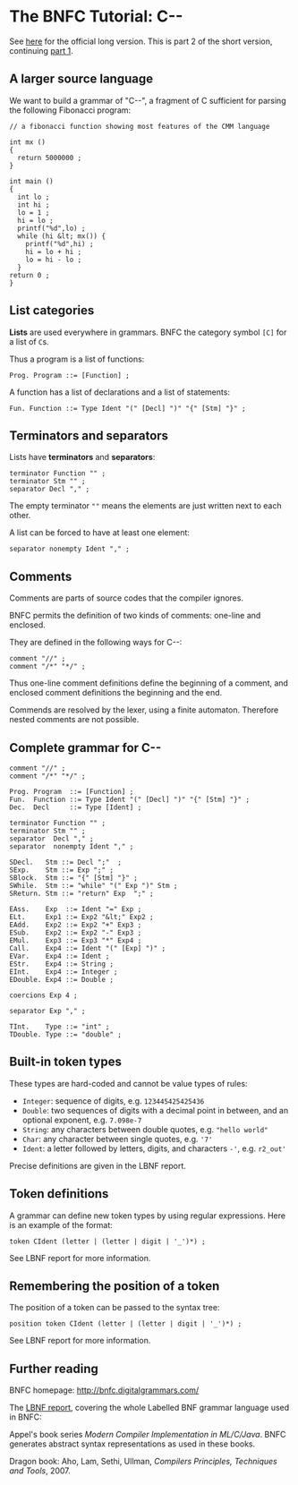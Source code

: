 # The BNFC Tutorial: C--

See [here](http://bnfc.digitalgrammars.com/tutorial/bnfc-tutorial.html) for the official long version. This is part 2 of the short version, continuing [part 1](bnfc-tutorial-short.md).

## A larger source language</h2>

<p>We want to build a grammar of "C--", a fragment of C sufficient for parsing the following Fibonacci program:</p>

    // a fibonacci function showing most features of the CMM language
  
    int mx () 
    {
      return 5000000 ;
    }
  
    int main () 
    {
      int lo ; 
      int hi ;
      lo = 1 ;
      hi = lo ;
      printf("%d",lo) ;
      while (hi &lt; mx()) {
        printf("%d",hi) ;
        hi = lo + hi ;
        lo = hi - lo ;
      }
    return 0 ;
    }

## List categories

<p><strong>Lists</strong> are used everywhere in grammars. BNFC the category symbol <code>[C]</code> for a list of <code>C</code>s.</p>
      <p>Thus a program is a list of functions:</p>

    Prog. Program ::= [Function] ;

<p>A function has a list of declarations and a list of statements:</p>

    Fun. Function ::= Type Ident "(" [Decl] ")" "{" [Stm] "}" ;

## Terminators and separators

<p>Lists have <strong>terminators</strong> and <strong>separators</strong>:</p>

    terminator Function "" ;
    terminator Stm "" ;
    separator Decl "," ;

<p>The empty terminator <code>""</code> means the elements are just written next to each other.</p>
<p>A list can be forced to have at least one element:</p>

    separator nonempty Ident "," ;

## Comments 
<p>Comments are parts of source codes that the compiler ignores.</p>
<p>BNFC permits the definition of two kinds of comments: one-line and enclosed.</p>
<p>They are defined in the following ways for C--:</p>

    comment "//" ;
    comment "/*" "*/" ;

<p>Thus one-line comment definitions define the beginning of a comment, and enclosed comment definitions the beginning and the end.</p>
<p>Commends are resolved by the lexer, using a finite automaton. Therefore nested comments are not possible.</p>

## Complete grammar for C--

    comment "//" ;
    comment "/*" "*/" ;
    
    Prog. Program  ::= [Function] ;
    Fun.  Function ::= Type Ident "(" [Decl] ")" "{" [Stm] "}" ;
    Dec.  Decl     ::= Type [Ident] ;
    
    terminator Function "" ;
    terminator Stm "" ;
    separator  Decl "," ;
    separator  nonempty Ident "," ;
    
    SDecl.   Stm ::= Decl ";"  ;
    SExp.    Stm ::= Exp ";" ;
    SBlock.  Stm ::= "{" [Stm] "}" ;
    SWhile.  Stm ::= "while" "(" Exp ")" Stm ;
    SReturn. Stm ::= "return" Exp  ";" ;
    
    EAss.    Exp  ::= Ident "=" Exp ;
    ELt.     Exp1 ::= Exp2 "&lt;" Exp2 ;
    EAdd.    Exp2 ::= Exp2 "+" Exp3 ;
    ESub.    Exp2 ::= Exp2 "-" Exp3 ;
    EMul.    Exp3 ::= Exp3 "*" Exp4 ;
    Call.    Exp4 ::= Ident "(" [Exp] ")" ;
    EVar.    Exp4 ::= Ident ;
    EStr.    Exp4 ::= String ;
    EInt.    Exp4 ::= Integer ;
    EDouble. Exp4 ::= Double ;
    
    coercions Exp 4 ;
    
    separator Exp "," ;
    
    TInt.    Type ::= "int" ;
    TDouble. Type ::= "double" ;

## Built-in token types
<p>These types are hard-coded and cannot be value types of rules:</p>
      <ul>
        <li><code>Integer</code>: sequence of digits, e.g. <code>123445425425436</code></li>
        <li><code>Double</code>: two sequences of digits with a decimal point in between, and an optional exponent, e.g. <code>7.098e-7</code></li>
        <li><code>String</code>: any characters between double quotes, e.g. <code>"hello world"</code></li>
        <li><code>Char</code>: any character between single quotes, e.g. <code>'7'</code></li>
        <li><code>Ident</code>: a letter followed by letters, digits, and characters <code>-'</code>, e.g. <code>r2_out'</code></li>
      </ul>
      <p>Precise definitions are given in the LBNF report.</p>

## Token definitions
<p>A grammar can define new token types by using regular expressions. Here is an example of the format:</p>

    token CIdent (letter | (letter | digit | '_')*) ;

<p>See LBNF report for more information.</p>

## Remembering the position of a token

<p>The position of a token can be passed to the syntax tree:</p>

    position token CIdent (letter | (letter | digit | '_')*) ;

<p>See LBNF report for more information.</p>

<h2>Further reading</h2>
      <p>BNFC homepage: <a href="http://bnfc.digitalgrammars.com/">http://bnfc.digitalgrammars.com/</a></p>
      <p>The <a href="./LBNF-report.pdf">LBNF report</a>, covering the whole Labelled BNF grammar language used in BNFC:</p>
      <p>Appel's book series <em>Modern Compiler Implementation in ML/C/Java</em>. BNFC generates abstract syntax representations as used in these books.</p>
      <p>Dragon book: Aho, Lam, Sethi, Ullman, <em>Compilers Principles, Techniques and Tools</em>, 2007.</p>
  </div>
</body>
</html>